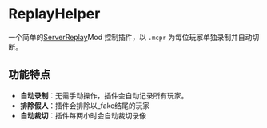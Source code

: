 # ReplayHelper

一个简单的[ServerReplay](https://modrinth.com/mod/server-replay)Mod 控制插件，以 `.mcpr` 为每位玩家单独录制并自动切断。

## 功能特点

- **自动录制**：无需手动操作，插件会自动记录所有玩家。
- **排除假人**：插件会排除以_fake结尾的玩家
- **自动裁切**：插件每两小时会自动裁切录像
